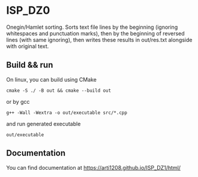 # ISP_DZ0

Onegin/Hamlet sorting. Sorts text file lines by the beginning (ignoring whitespaces and punctuation marks), then by the beginning of reversed lines (with same ignoring), then writes these results in out/res.txt alongside with original text.  

## Build && run
On linux, you can build using CMake
    
    cmake -S ./ -B out && cmake --build out
    
or by gcc 
    
    g++ -Wall -Wextra -o out/executable src/*.cpp
    
and run generated executable
   
    out/executable 

   
## Documentation
You can find documentation at https://arti1208.github.io/ISP_DZ1/html/
